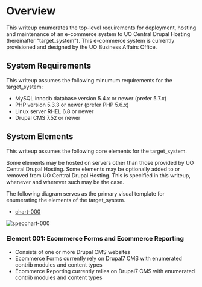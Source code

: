 # Overview

This writeup enumerates the top-level requirements for deployment, hosting and maintenance of an e-commerce system to UO Central Drupal Hosting (hereinafter "target_system"). This e-commerce system is currently provisioned and designed by the UO Business Affairs Office.

## System Requirements

This writeup assumes the following minumum requirements for the target_system:

* MySQL innodb database version 5.4.x or newer (prefer 5.7.x)
* PHP version 5.3.3 or newer (prefer PHP 5.6.x)
* Linux server RHEL 6.8 or newer
* Drupal CMS 7.52 or newer

## System Elements

This writeup assumes the following core elements for the target_system.

Some elements may be hosted on servers other than those provided by UO Central Drupal Hosting. Some elements may be optionally added to or removed from UO Central Drupal Hosting. This is specified in this writeup, whenever and wherever such may be the case.

The following diagram serves as the primary visual template for enumerating the elements of the target_system.

* [chart-000](https://github.com/dreftymac/public.lab/blob/master/topic/ecommuod/image/specchart-000.png)

![specchart-000](https://cloud.githubusercontent.com/assets/4074354/20541457/31c16106-b0b2-11e6-8cef-00d62e2b28d2.png)

### Element 001: Ecommerce Forms and Ecommerce Reporting

* Consists of one or more Drupal CMS websites
* Ecommerce Forms currently rely on Drupal7 CMS with enumerated contrib modules and content types
* Ecommerce Reporting currently relies on Drupal7 CMS with enumerated contrib modules and content types

